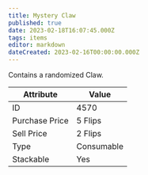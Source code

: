```yaml
---
title: Mystery Claw
published: true
date: 2023-02-18T16:07:45.000Z
tags: items
editor: markdown
dateCreated: 2023-02-16T00:00:00.000Z
---
```


Contains a randomized Claw.

|Attribute|Value|
|-|-|
|ID|4570|
|Purchase Price|5 Flips|
|Sell Price|2 Flips|
|Type|Consumable|
|Stackable|Yes|

